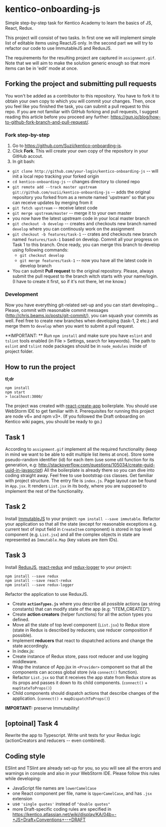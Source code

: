 # kentico-onboarding-js
Simple step-by-step task for Kentico Academy to learn the basics of JS, React, Redux.

This project will consist of two tasks. In first one we will implement simple list of editable items using ReactJS only. In the second part we will try to refactor our code to use ImmutableJS and ReduxJS. 

The requirements for the resulting project are captured in `assignment.gif`. Note that we will aim to make the solution generic enough so that more items can be in 'edit' mode at once.

## Forking the project and submitting pull requests
You won't be added as a contributor to this repository. You have to fork it to obtain your own copy to which you will commit your changes. Then, once you feel like you finished the task, you can submit a pull request to this repo. If you are not familiar with GitHub forking and pull requests, I suggest reading this article before you proceed any further: https://gun.io/blog/how-to-github-fork-branch-and-pull-request/.

### Fork step-by-step
1. Go to https://github.com/Suzii/kentico-onboarding-js.
2. Click **Fork**. This will create your own copy of the repository in your GitHub accout.
3. In git bash:
 - `git clone http://github.com/your-login/kentico-onboarding-js` -- will init a local repo tracking your forked origin
 - `cd kentico-onboarding-js` -- changes directory to cloned repo
 - `git remote add --track master upstream git://github.com/suzii/kentico-onboarding-js` -- adds the original repository you forked from as a remote named 'upstream' so that you can receive updates by merging from it
 - `git fetch upstream` -- receive latest code
 - `git merge upstream/master` -- merge it to your own master
 - you now have the latest upstream code in your local master branch
 - `git checkout -b develop` -- creates and checkouts new branch named `develop` where you can continously work on the assignment
 - `git checkout -b features/task-1` -- crates and checkouts new branch named `features/task-1` based on develop. Commit all your progress on Task 1 to this branch. Once ready, you can merge this branch to develop using following commands:
    - `git checkout develop`
    - `git merge features/task-1` -- now you have all the latest code in develop branch
 - You can submit **Pull request** to the original repository. Please, always submit the pull request to the branch witch starts with your name/login. (I have to create it first, so if it's not there, let me know.)

### Development
Now you have everything git-related set-up and you can start developing... 
Please, commit with reasonable commit messages (http://chris.beams.io/posts/git-commit/), you can squash your commits as well. Feel free to create new branches when developing (task-1, 2 etc.) and merge them to `develop` when you want to submit a pull request.

**IMPORTANT: ** Run `npm install` and make sure you have `eslint` and `tslint` tools enabled (in File > Settings, search for keywords). The path to `eslint` and `tslint` node packages should be in `node_modules` inside of project folder.

## How to run the project 
**tl;dr**
```
npm install
npm start
> localhost:3000/
```

The project was created with [react-create-app](https://github.com/facebookincubator/create-react-app) boilerplate. 
You should use WebStorm IDE to get familiar with it. Prerequisites for running this project are node v6+ and npm v3+. (If you followed the Draft onboarding on Kentico wiki pages, you should be ready to go.)

## Task 1
According to `assignment.gif` implement all the required functionality (keep in mind we want to be able to edit multiple list items at once). Store some pseudo-random identifier (id) for each item (use some util function for its generation, e.g: http://stackoverflow.com/questions/105034/create-guid-uuid-in-javascript)
All the boilerplate is already there so you can dive into coding straight away. Feel free to use bootstrap css classes. Get familiar with project structure. The entry file is `index.js`. Page layout can be found in `App.jsx`. It renders `List.jsx` in its body, where you are supposed to implement the rest of the functionality. 

## Task 2
Install [ImmutableJS](http://facebook.github.io/immutable-js) to your project: `npm install --save immutable`.
Refactor your application so that all the state (except for reasonable exceptions e.g. current text of input field in `CreateItem` component) is stored in top level component (e.g. `List.jsx`) and all the complex objects in state are represented as `Immutable.Map` (key values are item IDs).

## Task 3
Install [ReduxJS](http://redux.js.org/), [react-redux](http://redux.js.org/docs/basics/UsageWithReact.html) and [redux-logger](https://github.com/evgenyrodionov/redux-logger) to your project: 
```
npm install --save redux
npm install --save react-redux
npm install --save redux-logger
```
Refactor the application to use ReduxJS. 
 - Create **`actionTypes.js`** where you describe all possible actions (as string constants) that can modify state of the app (e.g: "ITEM_CREATED").
 - Create **action creators** (helper functions) for all the action types you defined.
 - Move all the state of top level component (`List.jsx`) to Redux store (state in Redux is described by reducers; use reducer composition if possible).
  - Implement **reducers** that react to dispatched actions and change the state accordingly.
 - In index.js:
  - Create instance of Redux store, pass root reducer and use logging middleware.
  - Wrap the instance of App.jsx in `<Provider>` component so that all the components can access global store (via `connect()` function).
 - Refactor `List.jsx` so that it receives the app state from Redux store as its props and passes it down to its child components. (`connect()` + `mapStateToProps()`)
 - Child components should dispatch actions that describe changes of the application. (`connect()` + `mapDispatchToProps()`)
  
**IMPORTANT:** preserve Immutability!

## [optoinal] Task 4
Rewrite the app to Typescript.
Write unit tests for your Redux logic (actionCreators and reducers -- even combined).

## Coding style
ESlint and TSlint are already set-up for you, so you will see all the errors and warnings in console and also in your WebStorm IDE. Please follow this rules while developing: 
 - JavaScript file names are `lowerCamelCase`
 - one React component per file, name is `UpperCamelCase`, and has `.jsx` extension
 - use `'single quotes'` instead of `"double quotes"`
 - more Draft-specific coding rules are specified in https://kentico.atlassian.net/wiki/display/KA/04b+-+JS+Draft+Conventions+--+DRAFT
